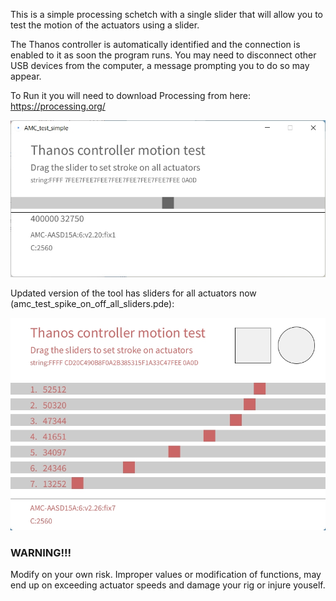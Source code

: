 This is a simple processing schetch with a single slider that will allow you to test the motion of the actuators using a slider.

The Thanos controller is automatically identified and the connection is enabled to it as soon the program runs. 
You may need to disconnect other USB devices from the computer, a message prompting you to do so may appear.

To Run it you will need to download Processing from here:
https://processing.org/

![Alt Text](https://github.com/tronicgr/AMC-AASD15A-Firmware/blob/master/Thanos-utility/Thanos-motion-test-simple/Thanos_motion_test_simple.jpg)


Updated version of the tool has sliders for all actuators now (amc_test_spike_on_off_all_sliders.pde):

![Alt Text](https://github.com/tronicgr/AMC-AASD15A-Firmware/blob/master/Thanos-utility/Thanos-motion-test-simple/all_sliders.jpg)


### WARNING!!!
Modify on your own risk. Improper values or modification of functions, may end up on exceeding actuator speeds and damage your rig or injure youself.

